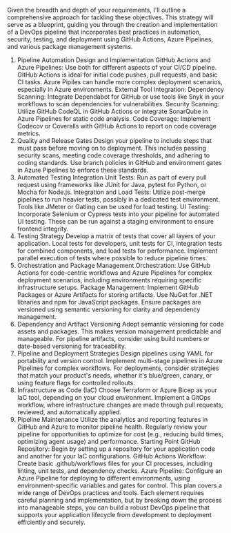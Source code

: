 Given the breadth and depth of your requirements, I'll outline a comprehensive approach for tackling these objectives. This strategy will serve as a blueprint, guiding you through the creation and implementation of a DevOps pipeline that incorporates best practices in automation, security, testing, and deployment using GitHub Actions, Azure Pipelines, and various package management systems.

1. Pipeline Automation Design and Implementation
GitHub Actions and Azure Pipelines: Use both for different aspects of your CI/CD pipeline. GitHub Actions is ideal for initial code pushes, pull requests, and basic CI tasks. Azure Pipiles can handle more complex deployment scenarios, especially in Azure environments.
External Tool Integration:
Dependency Scanning: Integrate Dependabot for GitHub or use tools like Snyk in your workflows to scan dependencies for vulnerabilities.
Security Scanning: Utilize GitHub CodeQL in GitHub Actions or integrate SonarQube in Azure Pipelines for static code analysis.
Code Coverage: Implement Codecov or Coveralls with GitHub Actions to report on code coverage metrics.
2. Quality and Release Gates
Design your pipeline to include steps that must pass before moving on to deployment. This includes passing security scans, meeting code coverage thresholds, and adhering to coding standards.
Use branch policies in GitHub and environment gates in Azure Pipelines to enforce these standards.
3. Automated Testing Integration
Unit Tests: Run as part of every pull request using frameworks like JUnit for Java, pytest for Python, or Mocha for Node.js.
Integration and Load Tests: Utilize post-merge pipelines to run heavier tests, possibly in a dedicated test environment. Tools like JMeter or Gatling can be used for load testing.
UI Testing: Incorporate Selenium or Cypress tests into your pipeline for automated UI testing. These can be run against a staging environment to ensure frontend integrity.
4. Testing Strategy
Develop a matrix of tests that cover all layers of your application. Local tests for developers, unit tests for CI, integration tests for combined components, and load tests for performance.
Implement parallel execution of tests where possible to reduce pipeline times.
5. Orchestration and Package Management
Orchestration: Use GitHub Actions for code-centric workflows and Azure Pipelines for complex deployment scenarios, including environments requiring specific infrastructure setups.
Package Management: Implement GitHub Packages or Azure Artifacts for storing artifacts. Use NuGet for .NET libraries and npm for JavaScript packages. Ensure packages are versioned using semantic versioning for clarity and dependency management.
6. Dependency and Artifact Versioning
Adopt semantic versioning for code assets and packages. This makes version management predictable and manageable.
For pipeline artifacts, consider using build numbers or date-based versioning for traceability.
7. Pipeline and Deployment Strategies
Design pipelines using YAML for portability and version control. Implement multi-stage pipelines in Azure Pipelines for complex workflows.
For deployments, consider strategies that match your product's needs, whether it's blue/green, canary, or using feature flags for controlled rollouts.
8. Infrastructure as Code (IaC)
Choose Terraform or Azure Bicep as your IaC tool, depending on your cloud environment.
Implement a GitOps workflow, where infrastructure changes are made through pull requests, reviewed, and automatically applied.
9. Pipeline Maintenance
Utilize the analytics and reporting features in GitHub and Azure to monitor pipeline health.
Regularly review your pipeline for opportunities to optimize for cost (e.g., reducing build times, optimizing agent usage) and performance.
Starting Point
GitHub Repository: Begin by setting up a repository for your application code and another for your IaC configurations.
GitHub Actions Workflow: Create basic .github/workflows files for your CI processes, including linting, unit tests, and dependency checks.
Azure Pipeline: Configure an Azure Pipeline for deploying to different environments, using environment-specific variables and gates for control.
This plan covers a wide range of DevOps practices and tools. Each element requires careful planning and implementation, but by breaking down the process into manageable steps, you can build a robust DevOps pipeline that supports your application lifecycle from development to deployment efficiently and securely.